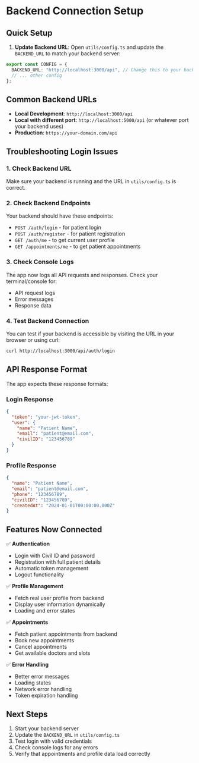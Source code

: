 # Backend Connection Setup

## Quick Setup

1. **Update Backend URL**: Open `utils/config.ts` and update the `BACKEND_URL` to match your backend server:

```typescript
export const CONFIG = {
  BACKEND_URL: "http://localhost:3000/api", // Change this to your backend URL
  // ... other config
};
```

## Common Backend URLs

- **Local Development**: `http://localhost:3000/api`
- **Local with different port**: `http://localhost:5000/api` (or whatever port your backend uses)
- **Production**: `https://your-domain.com/api`

## Troubleshooting Login Issues

### 1. Check Backend URL
Make sure your backend is running and the URL in `utils/config.ts` is correct.

### 2. Check Backend Endpoints
Your backend should have these endpoints:
- `POST /auth/login` - for patient login
- `POST /auth/register` - for patient registration  
- `GET /auth/me` - to get current user profile
- `GET /appointments/me` - to get patient appointments

### 3. Check Console Logs
The app now logs all API requests and responses. Check your terminal/console for:
- API request logs
- Error messages
- Response data

### 4. Test Backend Connection
You can test if your backend is accessible by visiting the URL in your browser or using curl:
```bash
curl http://localhost:3000/api/auth/login
```

## API Response Format

The app expects these response formats:

### Login Response
```json
{
  "token": "your-jwt-token",
  "user": {
    "name": "Patient Name",
    "email": "patient@email.com",
    "civilID": "123456789"
  }
}
```

### Profile Response
```json
{
  "name": "Patient Name",
  "email": "patient@email.com", 
  "phone": "123456789",
  "civilID": "123456789",
  "createdAt": "2024-01-01T00:00:00.000Z"
}
```

## Features Now Connected

✅ **Authentication**
- Login with Civil ID and password
- Registration with full patient details
- Automatic token management
- Logout functionality

✅ **Profile Management**
- Fetch real user profile from backend
- Display user information dynamically
- Loading and error states

✅ **Appointments**
- Fetch patient appointments from backend
- Book new appointments
- Cancel appointments
- Get available doctors and slots

✅ **Error Handling**
- Better error messages
- Loading states
- Network error handling
- Token expiration handling

## Next Steps

1. Start your backend server
2. Update the `BACKEND_URL` in `utils/config.ts`
3. Test login with valid credentials
4. Check console logs for any errors
5. Verify that appointments and profile data load correctly 